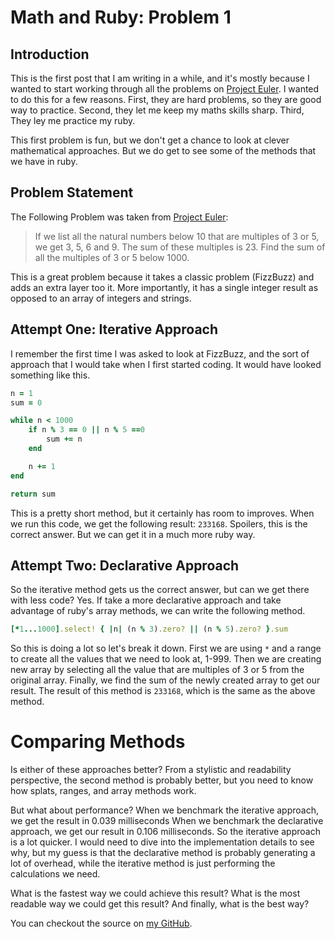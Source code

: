 # Math and Ruby: Problem 1

## Introduction

This is the first post that I am writing in a while, and it's mostly because I wanted to start working through all the problems on [Project Euler](https://projecteuler.net/). I wanted to do this for a few reasons. First, they are hard problems, so they are good way to practice. Second, they let me keep my maths skills sharp. Third, They ley me practice my ruby.

This first problem is fun, but we don't get a chance to look at clever mathematical approaches. But we do get to see some of the methods that we have in ruby. 

## Problem Statement

The Following Problem was taken from [Project Euler](https://projecteuler.net/problem=1):

> If we list all the natural numbers below 10 that are multiples of 3 or 5, we get 3, 5, 6 and 9. The sum of these multiples is 23.
> Find the sum of all the multiples of 3 or 5 below 1000.

This is a great problem because it takes a classic problem (FizzBuzz) and adds an extra layer too it. More importantly, it has a single integer result as opposed to an array of integers and strings.

## Attempt One: Iterative Approach

I remember the first time I was asked to look at FizzBuzz, and the sort of approach that I would take when I first started coding. It would have looked something like this.

```ruby
n = 1
sum = 0

while n < 1000
    if n % 3 == 0 || n % 5 ==0
        sum += n
    end

    n += 1
end

return sum
```

This is a pretty short method, but it certainly has room to improves. When we run this code, we get the following result: `233168`. Spoilers, this is the correct answer. But we can get it in a much more ruby way.

## Attempt Two: Declarative Approach

So the iterative method gets us the correct answer, but can we get there with less code? Yes. If take a more declarative approach and take advantage of ruby's array methods, we can write the following method.

```ruby
[*1...1000].select! { |n| (n % 3).zero? || (n % 5).zero? }.sum
```

So this is doing a lot so let's break it down. First we are using `*` and a range to create all the values that we need to look at, 1-999. Then we are creating new array by selecting all the value that are multiples of 3 or 5 from the original array. Finally, we find the sum of the newly created array to get our result. The result of this method is `233168`, which is  the same as the above method. 

# Comparing Methods

Is either of these approaches better? From a stylistic and readability perspective, the second method is probably better, but you need to know how splats, ranges, and array methods work. 

But what about performance? When we benchmark the iterative approach, we get the result in 0.039 milliseconds When we benchmark the declarative approach, we get our result in 0.106 milliseconds. So the iterative approach is a lot quicker. I would need to dive into the implementation details to see why, but my guess is that the declarative method is probably generating a lot of overhead, while the iterative method is just performing the calculations we need.

What is the fastest way we could achieve this result?
What is the most readable way we could get this result?
And finally, what is the best way?

You can checkout the source on [my GitHub](https://github.com/william-lawrence/math-and-ruby).
